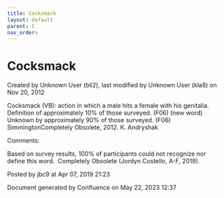 ```yaml
---
title: Cocksmack
layout: default
parent: C
nav_order:
---
```


# Cocksmack

Created by  Unknown User (bli2), last modified by  Unknown User (kla8) on Nov 20, 2012

Cocksmack (VB): action in which a male hits a female with his genitalia. Definition of approximately 10% of those surveyed. (F06) (new word) Unknown by approximately 90% of those surveyed. (F06) SimmingtonCompletely Obsolete, 2012. K. Andryshak

Comments:

Based on survey results, 100% of participants could not recognize nor define this word.  Completely Obsolete (Jordyn Costello, A-F, 2019).

Posted by jbc9 at Apr 07, 2019 21:23

Document generated by Confluence on May 22, 2023 12:37


